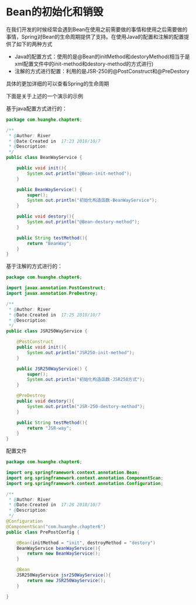 # Bean的初始化和销毁

在我们开发的时候经常会遇到Bean在使用之前需要做的事情和使用之后需要做的事情，Spring对Bean的生命周期提供了支持。在使用Java的配置和注解的配置提供了如下的两种方式

- Java的配置方式：使用的是@Bean的initMethod和destoryMethod(相当于是xml配置文件中的init-method和destory-method的方式进行)
- 注解的方式进行配置：利用的是JSR-250的@PostConstruct和@PreDestory

具体的更加详细的可以查看Spring的生命周期

下面是关于上述的一个演示的示例

基于java配置方式进行的：

```java
package com.huanghe.chapter6;

/**
 * @Author: River
 * @Date:Created in  17:23 2018/10/7
 * @Description:
 */
public class BeanWayService {

    public void init(){
        System.out.println("@Bean-init-method");
    }

    public BeanWayService() {
        super();
        System.out.println("初始化构造函数-BeanWayService");
    }

    public void destory(){
        System.out.println("@Bean-destory-method");
    }

    public String testMethod(){
        return "BeanWay";
    }
}
```

基于注解的方式进行的：

```java
package com.huanghe.chapter6;

import javax.annotation.PostConstruct;
import javax.annotation.PreDestroy;

/**
 * @Author: River
 * @Date:Created in  17:25 2018/10/7
 * @Description:
 */
public class JSR250WayService {

    @PostConstruct
    public void init(){
        System.out.println("JSR250-init-method");
    }

    public JSR250WayService() {
        super();
        System.out.println("初始化构造函数-JSR250方式");
    }

    @PreDestroy
    public void destory(){
        System.out.println("JSR-250-destory-method");
    }

    public String testMethod(){
        return "JSR-way";
    }
}

```

配置文件

```JAVA
package com.huanghe.chapter6;

import org.springframework.context.annotation.Bean;
import org.springframework.context.annotation.ComponentScan;
import org.springframework.context.annotation.Configuration;

/**
 * @Author: River
 * @Date:Created in  17:28 2018/10/7
 * @Description:
 */
@Configuration
@ComponentScan("com.huanghe.chapter6")
public class PrePostConfig {

    @Bean(initMethod = "init", destroyMethod = "destory")
    BeanWayService beanWayService(){
        return new BeanWayService();
    }

    @Bean
    JSR250WayService jsr250WayService(){
        return new JSR250WayService();
    }

}


```

